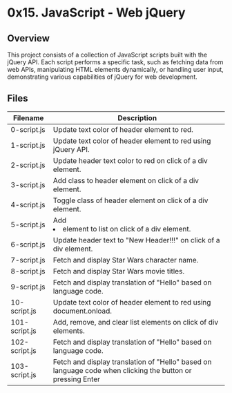# 0x15. JavaScript - Web jQuery

## Overview
This project consists of a collection of JavaScript scripts built with the jQuery API. Each script performs a specific task, such as fetching data from web APIs, manipulating HTML elements dynamically, or handling user input, demonstrating various capabilities of jQuery for web development.

## Files
| Filename          | Description                                                       |
|-------------------|-------------------------------------------------------------------|
| 0-script.js       | Update text color of header element to red.                       |
| 1-script.js       | Update text color of header element to red using jQuery API.      |
| 2-script.js       | Update header text color to red on click of a div element.        |
| 3-script.js       | Add class to header element on click of a div element.            |
| 4-script.js       | Toggle class of header element on click of a div element.         |
| 5-script.js       | Add <li> element to list on click of a div element.               |
| 6-script.js       | Update header text to "New Header!!!" on click of a div element.  |
| 7-script.js       | Fetch and display Star Wars character name.                       |
| 8-script.js       | Fetch and display Star Wars movie titles.                         |
| 9-script.js       | Fetch and display translation of "Hello" based on language code.   |
| 10-script.js      | Update text color of header element to red using document.onload. |
| 101-script.js     | Add, remove, and clear list elements on click of div elements.    |
| 102-script.js     | Fetch and display translation of "Hello" based on language code.   |
| 103-script.js     | Fetch and display translation of "Hello" based on language code when clicking the button or pressing Enter |
